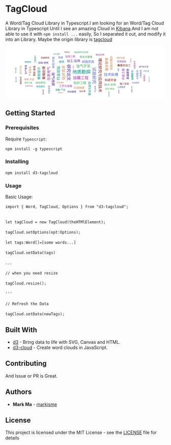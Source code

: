 # TagCloud
A Word/Tag Cloud Library in Typescript.I am looking for an Word/Tag Cloud Library in Typescript Until I see an amazing Cloud in [Kibana](https://github.com/elastic/kibana).And I am not able to use it with `npm install ...` easily, So I separated it out, and modify it into an Library. Maybe the origin library is [tagcloud](https://github.com/stormpython/tagcloud.git)

![TagCloud](1.png)

## Getting Started

### Prerequisites

Require `Typescript`:

```
npm install -g typescript
```

### Installing

```
npm install d3-tagcloud
```
### Usage
Basic Usage:

```
import { Word, TagCloud, Options } from "d3-tagcloud";


let tagCloud = new TagCloud(theHTMlElement);

tagCloud.setOptions(opt:Options);

let tags:Word[]=[some words...]

tagCloud.setData(tags)

...

// when you need resize

tagCloud.resize();

'''

// Refresh the Data

tagCloud.setData(newTags);
```

## Built With

* [d3](https://github.com/d3/d3) - Bring data to life with SVG, Canvas and HTML. 
* [d3-cloud](https://github.com/jasondavies/d3-cloud) - Create word clouds in JavaScript.

## Contributing

And Issue or PR is Great.

## Authors

* **Mark Ma** - [markisme](https://github.com/markisme)

## License

This project is licensed under the MIT License - see the [LICENSE](LICENSE) file for details
